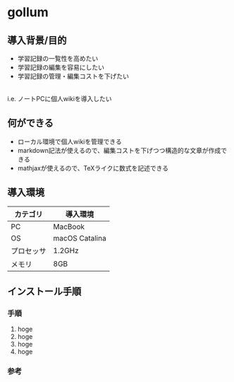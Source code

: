 # gollum

## 導入背景/目的
- 学習記録の一覧性を高めたい
- 学習記録の編集を容易にしたい
- 学習記録の管理・編集コストを下げたい

<br>
i.e. ノートPCに個人wikiを導入したい

## 何ができる
- ローカル環境で個人wikiを管理できる
- markdown記法が使えるので、編集コストを下げつつ構造的な文章が作成できる
- mathjaxが使えるので、TeXライクに数式を記述できる

## 導入環境

| カテゴリ | 導入環境 |
----|---- 
| PC | MacBook |
| OS | macOS Catalina |
| プロセッサ | 1.2GHz |
| メモリ | 8GB |

## インストール手順

### 手順
1. hoge
 1. hoge
1. hoge
1. hoge

### 参考